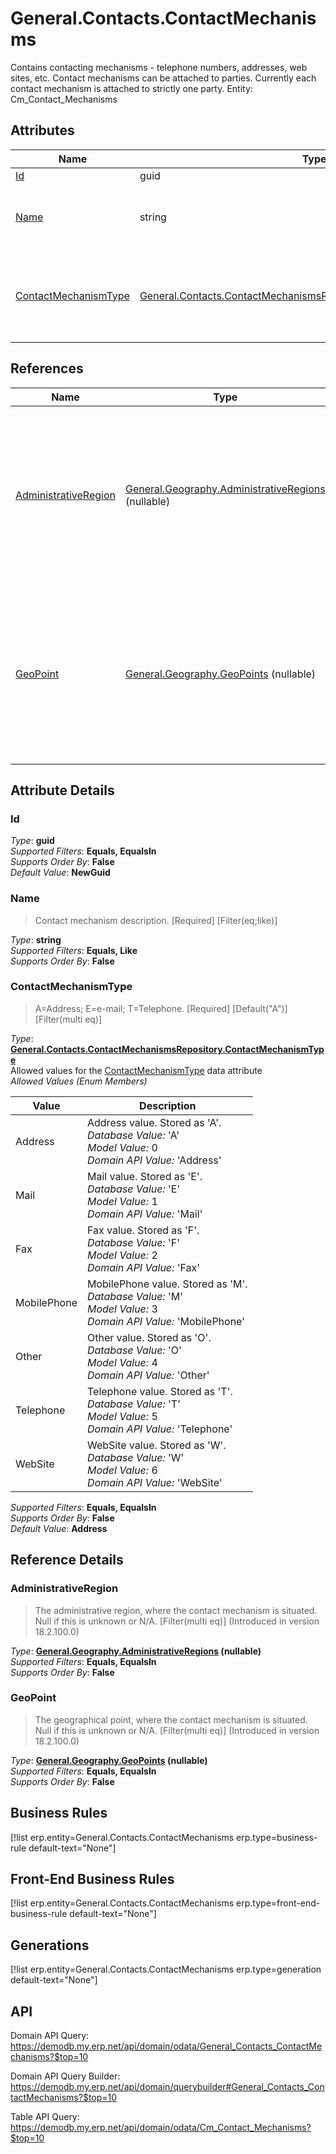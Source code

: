 # General.Contacts.ContactMechanisms

Contains contacting mechanisms - telephone numbers, addresses, web sites, etc. Contact mechanisms can be attached to parties. Currently each contact mechanism is attached to strictly one party. Entity: Cm_Contact_Mechanisms

## Attributes

| Name | Type | Description |
| ---- | ---- | --- |
| [Id](General.Contacts.ContactMechanisms.md#Id) | guid |  
| [Name](General.Contacts.ContactMechanisms.md#Name) | string | Contact mechanism description. [Required] [Filter(eq;like)] 
| [ContactMechanismType](General.Contacts.ContactMechanisms.md#ContactMechanismType) | [General.Contacts.ContactMechanismsRepository.ContactMechanismType](General.Contacts.ContactMechanisms.md#ContactMechanismType) | A=Address; E=e-mail; T=Telephone. [Required] [Default("A")] [Filter(multi eq)] 

## References

| Name | Type | Description |
| ---- | ---- | --- |
| [AdministrativeRegion](General.Contacts.ContactMechanisms.md#AdministrativeRegion) | [General.Geography.AdministrativeRegions](General.Geography.AdministrativeRegions.md) (nullable) | The administrative region, where the contact mechanism is situated. Null if this is unknown or N/A. [Filter(multi eq)] (Introduced in version 18.2.100.0) |
| [GeoPoint](General.Contacts.ContactMechanisms.md#GeoPoint) | [General.Geography.GeoPoints](General.Geography.GeoPoints.md) (nullable) | The geographical point, where the contact mechanism is situated. Null if this is unknown or N/A. [Filter(multi eq)] (Introduced in version 18.2.100.0) |


## Attribute Details

### Id

_Type_: **guid**  
_Supported Filters_: **Equals, EqualsIn**  
_Supports Order By_: **False**  
_Default Value_: **NewGuid**  

### Name

> Contact mechanism description. [Required] [Filter(eq;like)]

_Type_: **string**  
_Supported Filters_: **Equals, Like**  
_Supports Order By_: **False**  

### ContactMechanismType

> A=Address; E=e-mail; T=Telephone. [Required] [Default("A")] [Filter(multi eq)]

_Type_: **[General.Contacts.ContactMechanismsRepository.ContactMechanismType](General.Contacts.ContactMechanisms.md#ContactMechanismType)**  
Allowed values for the [ContactMechanismType](General.Contacts.ContactMechanisms.md#ContactMechanismType) data attribute  
_Allowed Values (Enum Members)_  

| Value | Description |
| ---- | --- |
| Address | Address value. Stored as 'A'. <br /> _Database Value:_ 'A' <br /> _Model Value:_ 0 <br /> _Domain API Value:_ 'Address' |
| Mail | Mail value. Stored as 'E'. <br /> _Database Value:_ 'E' <br /> _Model Value:_ 1 <br /> _Domain API Value:_ 'Mail' |
| Fax | Fax value. Stored as 'F'. <br /> _Database Value:_ 'F' <br /> _Model Value:_ 2 <br /> _Domain API Value:_ 'Fax' |
| MobilePhone | MobilePhone value. Stored as 'M'. <br /> _Database Value:_ 'M' <br /> _Model Value:_ 3 <br /> _Domain API Value:_ 'MobilePhone' |
| Other | Other value. Stored as 'O'. <br /> _Database Value:_ 'O' <br /> _Model Value:_ 4 <br /> _Domain API Value:_ 'Other' |
| Telephone | Telephone value. Stored as 'T'. <br /> _Database Value:_ 'T' <br /> _Model Value:_ 5 <br /> _Domain API Value:_ 'Telephone' |
| WebSite | WebSite value. Stored as 'W'. <br /> _Database Value:_ 'W' <br /> _Model Value:_ 6 <br /> _Domain API Value:_ 'WebSite' |

_Supported Filters_: **Equals, EqualsIn**  
_Supports Order By_: **False**  
_Default Value_: **Address**  


## Reference Details

### AdministrativeRegion

> The administrative region, where the contact mechanism is situated. Null if this is unknown or N/A. [Filter(multi eq)] (Introduced in version 18.2.100.0)

_Type_: **[General.Geography.AdministrativeRegions](General.Geography.AdministrativeRegions.md) (nullable)**  
_Supported Filters_: **Equals, EqualsIn**  
_Supports Order By_: **False**  

### GeoPoint

> The geographical point, where the contact mechanism is situated. Null if this is unknown or N/A. [Filter(multi eq)] (Introduced in version 18.2.100.0)

_Type_: **[General.Geography.GeoPoints](General.Geography.GeoPoints.md) (nullable)**  
_Supported Filters_: **Equals, EqualsIn**  
_Supports Order By_: **False**  



## Business Rules

[!list erp.entity=General.Contacts.ContactMechanisms erp.type=business-rule default-text="None"]

## Front-End Business Rules

[!list erp.entity=General.Contacts.ContactMechanisms erp.type=front-end-business-rule default-text="None"]

## Generations

[!list erp.entity=General.Contacts.ContactMechanisms erp.type=generation default-text="None"]

## API

Domain API Query:
<https://demodb.my.erp.net/api/domain/odata/General_Contacts_ContactMechanisms?$top=10>

Domain API Query Builder:
<https://demodb.my.erp.net/api/domain/querybuilder#General_Contacts_ContactMechanisms?$top=10>

Table API Query:
<https://demodb.my.erp.net/api/domain/odata/Cm_Contact_Mechanisms?$top=10>

